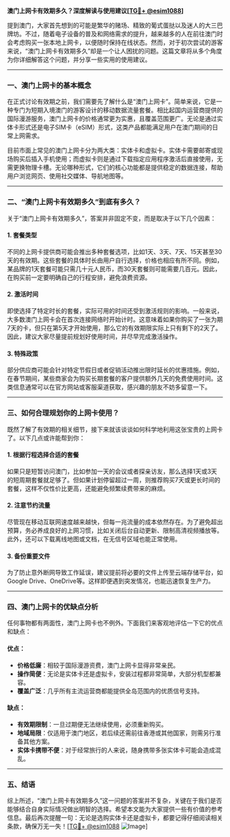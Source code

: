 **澳门上网卡有效期多久？深度解读与使用建议[[TG💪+ @esim1088](https://t.me/s/esim1088)]**

提到澳门，大家首先想到的可能是繁华的赌场、精致的葡式蛋挞以及迷人的大三巴牌坊。不过，随着电子设备的普及和网络需求的提升，越来越多的人在前往澳门时会考虑购买一张本地上网卡，以便随时保持在线状态。然而，对于初次尝试的游客来说，“澳门上网卡有效期多久”却是一个让人困扰的问题。这篇文章将从多个角度为你详细解答这个问题，并分享一些实用的使用建议。

---

### 一、澳门上网卡的基本概念

在正式讨论有效期之前，我们需要先了解什么是“澳门上网卡”。简单来说，它是一种专门为短期入境澳门的游客设计的移动数据流量套餐。相比起国内运营商提供的国际漫游服务，澳门上网卡的价格通常更为实惠，且覆盖范围更广。无论是通过实体卡形式还是电子SIM卡（eSIM）形式，这类产品都能满足用户在澳门期间的日常上网需求。

目前市面上常见的澳门上网卡分为两大类：实体卡和虚拟卡。实体卡需要邮寄或现场购买后插入手机使用；而虚拟卡则是通过下载指定应用程序激活后直接使用，无需更换物理卡槽。无论哪种形式，它们的核心功能都是提供稳定的数据连接，帮助用户浏览网页、使用社交媒体、导航地图等。

---

### 二、“澳门上网卡有效期多久”到底有多久？

关于“澳门上网卡有效期多久”，答案并非固定不变，而是取决于以下几个因素：

#### 1. **套餐类型**
不同的上网卡提供商可能会推出多种套餐选项，比如1天、3天、7天、15天甚至30天的有效期。这些套餐的具体时长由用户自行选择，价格也相应有所不同。例如，某品牌的1天套餐可能只需几十元人民币，而30天套餐则可能需要几百元。因此，在购买前一定要明确自己的行程安排，避免浪费资源。

#### 2. **激活时间**
即使选择了特定时长的套餐，实际可用的时间还受到激活规则的影响。一般来说，大多数澳门上网卡会在首次连接网络时开始计时。这意味着如果你购买了一张为期7天的卡，但只在第5天才开始使用，那么它的有效期限实际上只有剩下的2天了。因此，建议大家尽量提前规划好使用时间，并尽早完成激活操作。

#### 3. **特殊政策**
部分供应商可能会针对特定节假日或者促销活动推出限时延长的优惠措施。例如，在春节期间，某些商家会为购买长期套餐的客户提供额外几天的免费使用时间。这类信息通常可以在官方网站或客服渠道获取，感兴趣的朋友不妨多留意一下。

---

### 三、如何合理规划你的上网卡使用？

既然了解了有效期的相关细节，接下来就该谈谈如何科学地利用这张宝贵的上网卡了。以下几点或许能帮到你：

#### 1. **根据行程选择合适的套餐**
如果只是短暂访问澳门，比如参加一天的会议或者探亲访友，那么选择1天或3天的短周期套餐就足够了。但如果计划停留超过一周，则推荐购买7天或更长时间的套餐，这样不仅性价比更高，还能避免频繁续费带来的麻烦。

#### 2. **注意节约流量**
尽管现在移动互联网速度越来越快，但每一兆流量的成本依然存在。为了避免超出预算，务必养成良好的上网习惯，比如关闭后台自动更新、限制高清视频播放等。此外，还可以下载离线地图或文档，在无信号区域也能正常使用。

#### 3. **备份重要文件**
为了防止意外断网导致工作延误，建议提前将必要的文件上传至云端存储平台，如Google Drive、OneDrive等。这样即便遇到突发情况，也能迅速恢复生产力。

---

### 四、澳门上网卡的优缺点分析

任何事物都有两面性，澳门上网卡也不例外。下面我们来客观地评估一下它的优点和缺点：

#### 优点：
- **价格低廉**：相较于国际漫游资费，澳门上网卡显得非常亲民。
- **操作简便**：无论是实体卡还是虚拟卡，安装过程都非常简单，大部分机型都兼容。
- **覆盖广泛**：几乎所有主流运营商都能提供全岛范围内的优质信号支持。

#### 缺点：
- **有效期限制**：一旦过期便无法继续使用，必须重新购买。
- **地域局限**：仅适用于澳门地区，若后续还需前往香港或其他国家，则需另行准备其他方案。
- **实体卡携带不便**：对于经常旅行的人来说，随身携带多张实体卡可能会造成混乱。

---

### 五、结语

综上所述，“澳门上网卡有效期多久”这一问题的答案并不复杂，关键在于我们是否能够结合自身实际情况做出明智的选择。希望本文能为大家提供一些有价值的参考信息。最后再次提醒一句：无论是选购实体卡还是虚拟卡，都要记得仔细阅读相关条款，确保万无一失！[[TG💪+ @esim1088](https://t.me/s/esim1088) ![Image](https://i.postimg.cc/4NQfJmqS/Snipaste-2025-05-13-00-14-12.png)]